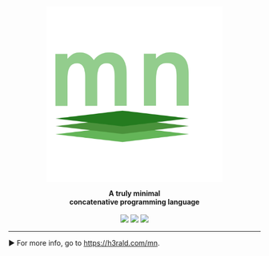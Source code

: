 
<p align="center"><img align="center" width="350" src="logo.svg"/></p>
<p align="center">
  <b>A  truly minimal<br>concatenative programming language</b>
  <br><br>
  <img src="https://img.shields.io/badge/nim-powered-yellow.svg?link=https://nim-lang-org">
  <img src="https://img.shields.io/github/release/h3rald/mn/all.svg">
  <img src="https://img.shields.io/github/license/h3rald/mn.svg">
</p>

---

► For more info, go to <https://h3rald.com/mn>.

